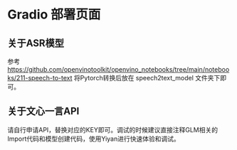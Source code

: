 # Gradio 部署页面

## 关于ASR模型
参考 https://github.com/openvinotoolkit/openvino_notebooks/tree/main/notebooks/211-speech-to-text 将Pytorch转换后放在 speech2text_model 文件夹下即可。

## 关于文心一言API
请自行申请API，替换对应的KEY即可。调试的时候建议直接注释GLM相关的Import代码和模型创建代码，使用Yiyan进行快速体验和调试。
